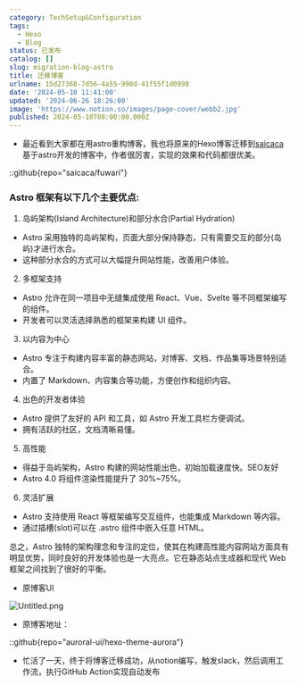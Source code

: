 ```yaml
---
category: TechSetup&Configuration
tags:
  - Hexo
  - Blog
status: 已发布
catalog: []
slug: migration-blog-astro
title: 迁移博客
urlname: 15d27368-7d56-4a55-998d-41f55f1d0998
date: '2024-05-10 11:41:00'
updated: '2024-06-26 18:26:00'
image: 'https://www.notion.so/images/page-cover/webb2.jpg'
published: 2024-05-10T08:00:00.000Z
---
```

- 最近看到大家都在用astro重构博客，我也将原来的Hexo博客迁移到[saicaca](https://github.com/saicaca/fuwari)基于astro开发的博客中，作者很厉害，实现的效果和代码都很优美。

::github{repo="saicaca/fuwari"}


### Astro 框架有以下几个主要优点:



1. 岛屿架构(Island Architecture)和部分水合(Partial Hydration)
- Astro 采用独特的岛屿架构，页面大部分保持静态，只有需要交互的部分(岛屿)才进行水合。
- 这种部分水合的方式可以大幅提升网站性能，改善用户体验。

2. 多框架支持
- Astro 允许在同一项目中无缝集成使用 React、Vue、Svelte 等不同框架编写的组件。
- 开发者可以灵活选择熟悉的框架来构建 UI 组件。

3. 以内容为中心
- Astro 专注于构建内容丰富的静态网站，对博客、文档、作品集等场景特别适合。
- 内置了 Markdown、内容集合等功能，方便创作和组织内容。

4. 出色的开发者体验
- Astro 提供了友好的 API 和工具，如 Astro 开发工具栏方便调试。
- 拥有活跃的社区，文档清晰易懂。

5. 高性能
- 得益于岛屿架构，Astro 构建的网站性能出色，初始加载速度快。SEO友好
- Astro 4.0 将组件渲染性能提升了 30%~75%。

6. 灵活扩展
- Astro 支持使用 React 等框架编写交互组件，也能集成 Markdown 等内容。
- 通过插槽(slot)可以在 .astro 组件中嵌入任意 HTML。

总之，Astro 独特的架构理念和专注的定位，使其在构建高性能内容网站方面具有明显优势，同时良好的开发体验也是一大亮点。它在静态站点生成器和现代 Web 框架之间找到了很好的平衡。

- 原博客UI

![Untitled.png](https://prod-files-secure.s3.us-west-2.amazonaws.com/5d24fe63-e567-4804-86f9-9fdc62e13082/3d59c350-432a-4fb6-a08f-0638fef2026e/Untitled.png?X-Amz-Algorithm=AWS4-HMAC-SHA256&X-Amz-Content-Sha256=UNSIGNED-PAYLOAD&X-Amz-Credential=ASIAZI2LB4664DFTWMKS%2F20250216%2Fus-west-2%2Fs3%2Faws4_request&X-Amz-Date=20250216T053533Z&X-Amz-Expires=3600&X-Amz-Security-Token=IQoJb3JpZ2luX2VjEC0aCXVzLXdlc3QtMiJHMEUCIQDCipfJvkOASYUOUoZCRm0wg6H9WeYnAoxD11TmvAZqpQIgbbaxMEje3YfJ0MnKJVffFBMfDBcp%2BwkT0soc7dhaiwQq%2FwMIVhAAGgw2Mzc0MjMxODM4MDUiDNGxUFxSzpKe7IkcQircA7DAOjB4S7%2Fd7XAYWzSTI%2Fu2eQklGOnnrZlYD6duUxoBfHs%2FczEPfFMlySXPmr1dur00%2F5IrBcBhTQLgq%2Foz8WBALYAGW8VoH%2By%2Bhf5bkFePxPputPMy5mrZ3Co7jr2Cld6pxqlF3R8EP%2BGAmKhN8nFtcn1b7pEXaR1utUGJcV05gGWkdUozwF%2BoeIQYDTcQXkPfSOFpkLG3DULIcaHmc2svSffnZYhzHcTsmS4ziyXH1du%2BHBm9YlGwyNkIFY4bcVQAQXYMnZ94lL93f2VjpMTmtl6YyuvO8MEgX8tgFwr1%2BFt9JvxC83%2FdXdEgK759u10V3MNJMx34ZTFvjIGU1EUSOGSoumWUE9yPQgrfd9H%2BI4M%2BGKpcya1Ig4s%2FUP3whM0vazwDTtlZAOiPYWPRqE2Jskb%2B4hneXB7ejaAwkvVO%2BwuvtU5cTxDQkG4ol9Mpr5TkuidWO59yGNuUvM%2B%2B91kh8Lc6ZdBr1QzoBYeCdbed1P8Eef2%2BCR2WVgO7eRDqGshyUApwfmugY0xkZMinUPN5iNWvkRNBfx96OjQLrh5llV5EjvYANHoqCCRRSiqc8pxFyJaXfPWP%2B%2BeYuGmi8tom7vJpelrFU%2Bk0iISbZ8pZdJyvzMsJ9zIejvuAMNzdxb0GOqUBjbATZl4bxvNcrLz5Mi%2BIrzjep0g3iVllNWudf0IsOvcKX%2BvkCOXhiNuQipWOjx1dl5AJFuigDazcz%2FrLT2l4tnLZ3hk%2BQK59fiKRc%2F8a39yGH0hsoDBrzcWsApam52EfqQsydzDqvePo00LHoEuscusRqZ3ewamAGZ1EoH8%2FWWjlLetMR1Id4goXlwQVBYJsCZquSzU%2BKJTPsgY5lbsNjJijBikz&X-Amz-Signature=589472fe1a43eff69581e20741591de48e2dc46fc8f538761997fbdb2558dd69&X-Amz-SignedHeaders=host&x-id=GetObject)

- 原博客地址：

::github{repo="auroral-ui/hexo-theme-aurora"}

- 忙活了一天，终于将博客迁移成功，从notion编写，触发slack，然后调用工作流，执行GitHub Action实现自动发布

